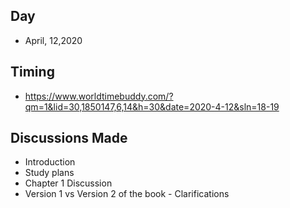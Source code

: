 ## Day
  - April, 12,2020
## Timing
  - https://www.worldtimebuddy.com/?qm=1&lid=30,1850147,6,14&h=30&date=2020-4-12&sln=18-19

## Discussions Made
- Introduction
- Study plans
- Chapter 1 Discussion
- Version 1 vs Version 2 of the book - Clarifications
